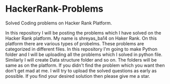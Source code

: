 # HackerRank-Problems
Solved Coding problems on Hacker Rank Platform.

In this repository I will be posting the problems which I have solved on the Hacker Rank platform.
My name is shreyas_ba14 on Haker Rank. On this platform there are various types of probelms. These problems are categorized in different files.
In this repository I'm going to make Python folder and I will be uploading all the problems which I solved in python file.
Similarly I will create Data structure folder and so on. The folders will be same as on the platform.
If you didn't find the problem which you want then don't get mad at me. I will try to upload the solved questions as early as possible.
If you find your desired solution then please give me a star. 
